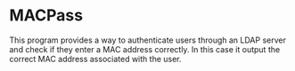 # MACPass

This program provides a way to authenticate users through an LDAP server and
check if they enter a MAC address correctly. In this case it output the 
correct MAC address associated with the user.
